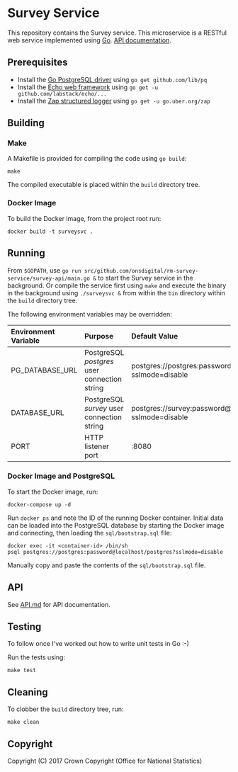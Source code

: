 # Survey Service
This repository contains the Survey service. This microservice is a RESTful web service implemented using [Go](https://golang.org/). [API documentation](https://github.com/ONSdigital/rm-survey-service/blob/master/API.md).

## Prerequisites
* Install the [Go PostgreSQL driver](https://github.com/lib/pq) using `go get github.com/lib/pq`
* Install the [Echo web framework](https://github.com/labstack/echo) using `go get -u github.com/labstack/echo/...`
* Install the [Zap structured logger](https://github.com/uber-go/zap) using `go get -u go.uber.org/zap`

## Building
### Make
A Makefile is provided for compiling the code using `go build`:

```
make
```

The compiled executable is placed within the `build` directory tree.

### Docker Image
To build the Docker image, from the project root run:

```
docker build -t surveysvc .
```

## Running
From `$GOPATH`, use `go run src/github.com/onsdigital/rm-survey-service/survey-api/main.go &` to start the Survey service in the background. Or compile the service first using `make` and execute the binary in the background using `./surveysvc &` from within the `bin` directory within the `build` directory tree.

The following environment variables may be overridden:

| Environment Variable | Purpose                                      | Default Value                                                   |
| :------------------- | :------------------------------------------- | :-------------------------------------------------------------- |
| PG_DATABASE_URL      | PostgreSQL *postgres* user connection string | postgres://postgres:password@localhost/postgres?sslmode=disable |
| DATABASE_URL         | PostgreSQL *survey* user connection string   | postgres://survey:password@localhost/postgres?sslmode=disable   |
| PORT                 | HTTP listener port                           | :8080                                                           |

### Docker Image and PostgreSQL
To start the Docker image, run:

```
docker-compose up -d
```

Run `docker ps` and note the ID of the running Docker container. Initial data can be loaded into the PostgreSQL database by starting the Docker image and connecting, then loading the `sql/bootstrap.sql` file:

```
docker exec -it <container-id> /bin/sh
psql postgres://postgres:password@localhost/postgres?sslmode=disable
```

Manually copy and paste the contents of the `sql/bootstrap.sql` file.

## API
See [API.md](https://github.com/ONSdigital/rm-survey-service/blob/master/API.md) for API documentation.

## Testing
To follow once I've worked out how to write unit tests in Go :-)

Run the tests using:

```
make test
```

## Cleaning
To clobber the `build` directory tree, run:

```
make clean
```

## Copyright
Copyright (C) 2017 Crown Copyright (Office for National Statistics)
